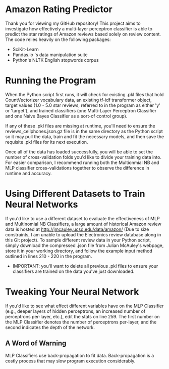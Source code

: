 # Amazon Rating Predictor
Thank you for viewing my GitHub repository! This project aims to investigate how effectively a multi-layer perceptron classifier is able to predict the star ratings of Amazon reviews based solely on review content. The code relies heavily on the following packages: 
- SciKit-Learn
- Pandas.io 's data manipulation suite
- Python's NLTK English stopwords corpus

# Running the Program
When the Python script first runs, it will check for existing .pkl files that hold CountVectorizer vocabulary data, an existing tf-idf transformer object, target values (1.0 - 5.0 star reviews, referred to in the program as either 'y' or 'target'), and trained classifiers (one Multi-Layer Perceptron Classifier and one Naive Bayes Classifier as a sort-of control group).

If any of these .pkl files are missing at runtime, you'll need to ensure the reviews_cellphones.json.gz file is in the same directory as the Python script so it may pull the data, train and fit the necessary models, and then save the requisite .pkl files for its next execution.

Once all of the data has loaded successfully, you will be able to set the number of cross-validation folds you'd like to divide your training data into. For easier comparison, I recommend running both the Multionmial NB and MLP classifier cross-validations together to observe the difference in runtime and accuracy. 

# Using Different Datasets to Train Neural Networks
If you'd like to use a different dataset to evaluate the effectiveness of MLP and Multinomial NB Classifiers, a large amount of historical Amazon review data is hosted at http://jmcauley.ucsd.edu/data/amazon/ (Due to size constraints, I am unable to upload the Electronics review database along in this Git project). To sample different review data in your Python script, simply download the compressed .json file from Julian McAuley's webpage, store it in your working directory, and follow the example input method outlined in lines 210 - 220 in the program. 
- IMPORTANT: you'll want to delete all previous .pkl files to ensure your classifiers are trained on the data you've just downloaded. 

# Tweaking Your Neural Network
If you'd like to see what effect different variables have on the MLP Classifier (e.g., deeper layers of hidden perceptrons, an increased number of perceptrons per-layer, etc.), edit the stats on line 259. The first number on the MLP Classifier denotes the number of perceptrons per-layer, and the second indicates the depth of the network. 

## A Word of Warning
MLP Classifiers use back-propagation to fit data. Back-propagation is a costly process that may slow program execution considerably. 

